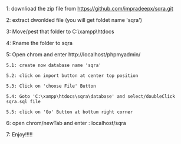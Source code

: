 1: downlioad the zip file from https://github.com/impradeepx/sqra.git

2: extract dwonlded file (you will get foldet name 'sqra')

3: Move/pest that folder to C:\xampp\htdocs

4: Rname the folder to sqra

5: Open chrom and enter http://localhost/phpmyadmin/

	5.1: create now database name 'sqra'
	
	5.2: click on import button at center top position
	
	5.3: Click on 'choose File' Button
	
	5.4: Goto 'C:\xampp\htdocs\sqra\database' and select/doubleClick sqra.sql file
	
	5.5: click on 'Go' Button at bottum right corner
	

6: open chrom/newTab and enter : localhost/sqra

7: Enjoy!!!!! 
